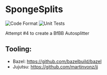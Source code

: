 # SpongeSplits
![Code Format](https://github.com/velkog/SpongeSplits/actions/workflows/format.yaml/badge.svg?branch=main)
![Unit Tests](https://github.com/velkog/SpongeSplits/actions/workflows/unit_tests.yaml/badge.svg?branch=main)

Attempt #4 to create a BfBB Autosplitter

## Tooling:
* Bazel: https://github.com/bazelbuild/bazel
* Jujutsu: https://github.com/martinvonz/jj
